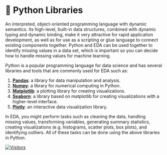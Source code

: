 # 🐍 Python Libraries

An interpreted, object-oriented programming language with dynamic semantics. Its high-level, built-in data structures, combined with dynamic typing and dynamic binding, make it very attractive for rapid application development, as well as for use as a scripting or glue language to connect existing components together. Python and EDA can be used together to identify missing values in a data set, which is important so you can decide how to handle missing values for machine learning.

Python is a popular programming language for data science and has several libraries and tools that are commonly used for EDA such as:

1. **[Pandas](pandas.md)**: a library for data manipulation and analysis.
2. **[Numpy](numpy.md)**: a library for numerical computing in Python.
3. **[Matplotlib](matplotlib.md)**: a plotting library for creating visualizations.
4. **[Seaborn](seaborn.md)**: a library based on matplotlib for creating visualizations with a higher-level interface.
5. **[Plotly](plotly.md)**: an interactive data visualization library.

In EDA, you might perform tasks such as cleaning the data, handling missing values, transforming variables, generating summary statistics, creating visualizations (e.g. histograms, scatter plots, box plots), and identifying outliers. All of these tasks can be done using the above libraries in Python.

[![Visitors](https://api.visitorbadge.io/api/visitors?path=https%3A%2F%2Fgithub.com%2Fdrshahizan\&labelColor=%23697689\&countColor=%23555555\&style=plastic)](https://visitorbadge.io/status?path=https%3A%2F%2Fgithub.com%2Fdrshahizan)
